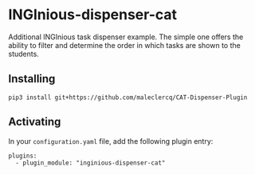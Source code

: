 # INGInious-dispenser-cat

Additional INGInious task dispenser example. The simple one offers the ability to 
filter and determine the order in which tasks are shown to the students.

## Installing

    pip3 install git+https://github.com/maleclercq/CAT-Dispenser-Plugin

## Activating

In your ``configuration.yaml`` file, add the following plugin entry:

    plugins:
      - plugin_module: "inginious-dispenser-cat"
